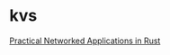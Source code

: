 # kvs

[Practical Networked Applications in Rust][PNA]

<!-- links -->

[PNA]: https://github.com/pingcap/talent-plan/tree/master/rust